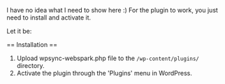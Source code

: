 I have no idea what I need to show here :)
For the plugin to work, you just need to install and activate it.

Let it be:

== Installation ==

1. Upload wpsync-webspark.php file to the `/wp-content/plugins/` directory.
2. Activate the plugin through the 'Plugins' menu in WordPress.